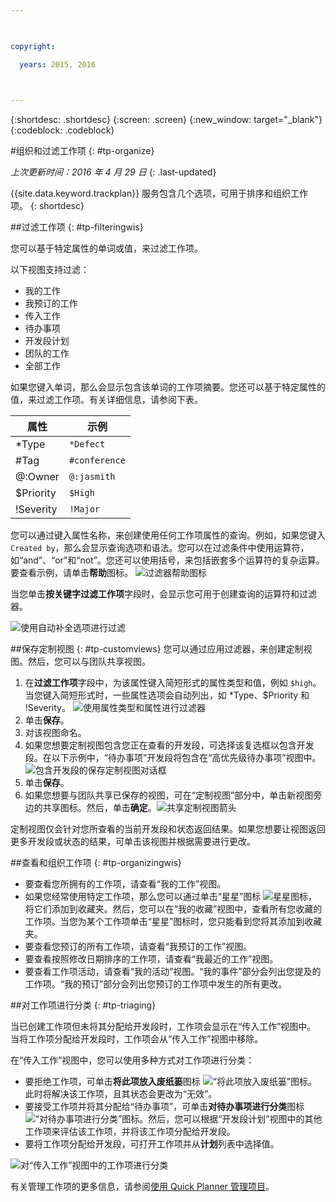 ```yaml
---

 

copyright:

  years: 2015, 2016

 

---
```


{:shortdesc: .shortdesc}
{:screen: .screen}
{:new_window: target="_blank"}
{:codeblock: .codeblock}

#组织和过滤工作项 {: #tp-organize}  

*上次更新时间：2016 年 4 月 29 日*
{: .last-updated}

{{site.data.keyword.trackplan}} 服务包含几个选项，可用于排序和组织工作项。
{: shortdesc}

##过滤工作项 {: #tp-filteringwis}

您可以基于特定属性的单词或值，来过滤工作项。 

以下视图支持过滤：   
- 我的工作
- 我预订的工作
- 传入工作
- 待办事项
- 开发段计划
- 团队的工作
- 全部工作

如果您键入单词，那么会显示包含该单词的工作项摘要。您还可以基于特定属性的值，来过滤工作项。有关详细信息，请参阅下表。

| 属性 |示例 | 
|-------|-------|
|*Type  | `*Defect` |
|#Tag  | `#conference`| 
|@:Owner  | `@:jasmith`|
|$Priority|`$High`|
|!Severity|`!Major`|       
   

您可以通过键入属性名称，来创建使用任何工作项属性的查询。例如，如果您键入 `Created by`，那么会显示查询选项和语法。您可以在过滤条件中使用运算符，如“and”、“or”和“not”。您还可以使用括号，来包括嵌套多个运算符的复杂运算。要查看示例，请单击**帮助**图标。
![过滤器帮助图标](images/filter_helpicon.png)

当您单击**按关键字过滤工作项**字段时，会显示您可用于创建查询的运算符和过滤器。

![使用自动补全选项进行过滤](images/filterMenu2.png)

##保存定制视图 {: #tp-customviews}
您可以通过应用过滤器，来创建定制视图。然后，您可以与团队共享视图。    

1. 在**过滤工作项**字段中，为该属性键入简短形式的属性类型和值，例如 `$high`。当您键入简短形式时，一些属性选项会自动列出，如 *Type、$Priority 和 !Severity。
![使用属性类型和属性进行过滤器](images/filterAttributes.png)
2. 单击**保存**。
3. 对该视图命名。 
4. 如果您想要定制视图包含您正在查看的开发段，可选择该复选框以包含开发段。在以下示例中，“待办事项”开发段将包含在“高优先级待办事项”视图中。
![包含开发段的保存定制视图对话框](images/filterIncludeSprints.png)
5. 单击**保存**。 
6. 如果您想要与团队共享已保存的视图，可在“定制视图”部分中，单击新视图旁边的共享图标。然后，单击**确定**。![共享定制视图箭头](images/filterShare.png)

定制视图仅会针对您所查看的当前开发段和状态返回结果。如果您想要让视图返回更多开发段或状态的结果，可单击该视图并根据需要进行更改。

##查看和组织工作项 {: #tp-organizingwis}

- 要查看您所拥有的工作项，请查看“我的工作”视图。 
- 如果您经常使用特定工作项，那么您可以通过单击“星星”图标 <img class="inline"  src="./images/star.gif" alt="星星图标">，将它们添加到收藏夹。然后，您可以在“我的收藏”视图中，查看所有您收藏的工作项。当您为某个工作项单击“星星”图标时，您只能看到您将其添加到收藏夹。  
- 要查看您预订的所有工作项，请查看“我预订的工作”视图。
- 要查看按照修改日期排序的工作项，请查看“我最近的工作”视图。
- 要查看工作项活动，请查看“我的活动”视图。“我的事件”部分会列出您提及的工作项。“我的预订”部分会列出您预订的工作项中发生的所有更改。

##对工作项进行分类 {: #tp-triaging}

当已创建工作项但未将其分配给开发段时，工作项会显示在“传入工作”视图中。
当将工作项分配给开发段时，工作项会从“传入工作”视图中移除。


在“传入工作”视图中，您可以使用多种方式对工作项进行分类： 
- 要拒绝工作项，可单击**将此项放入废纸篓**图标 <img class="inline"  src="./images/trash.gif" alt="“将此项放入废纸篓”图标">。此时将解决该工作项，且其状态会更改为“无效”。
- 要接受工作项并将其分配给“待办事项”，可单击**对待办事项进行分类**图标 <img  class="inline" src="./images/triage.gif" alt="“对待办事项进行分类”图标">。然后，您可以根据“开发段计划”视图中的其他工作项来评估该工作项，并将该工作项分配给开发段。
- 要将工作项分配给开发段，可打开工作项并从**计划**列表中选择值。

![对“传入工作”视图中的工作项进行分类](images/incoming_work_attributes.png)  

有关管理工作项的更多信息，请参阅[使用 Quick Planner 管理项目](http://www.ibm.com/support/knowledgecenter/SSYMRC_6.0.1/com.ibm.team.concert.tutorial.doc/topics/tut_quick_planner_lesson.html)。
